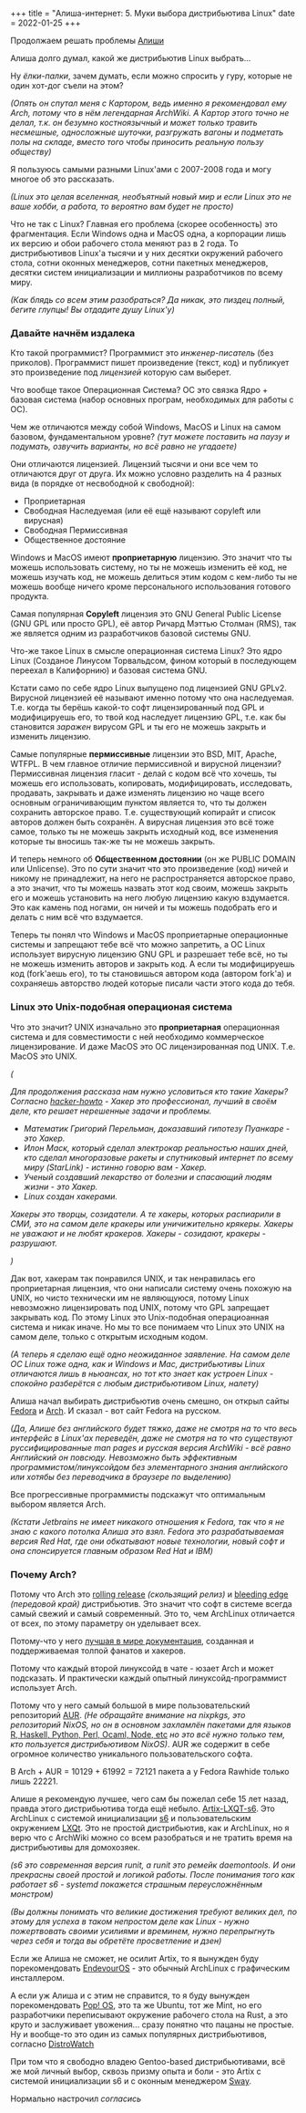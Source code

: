 +++
title = "Алиша-интернет: 5. Муки выбора дистрибьютива Linux"
date = 2022-01-25
+++

Продолжаем решать проблемы [Алиши](https://twitch.tv/ucsm)

Алиша долго думал, какой же дистрибьютив Linux выбрать... 

Ну *ёлки-палки*, зачем думать, если можно спросить у гуру, которые не один хот-дог съели на этом?

*(Опять он спутал меня с Картором, ведь именно я рекомендовал ему Arch, потому что в нём легендарная ArchWiki. А Картор этого точно не делал, т.к. он безумно костноязычный и может только травить несмешные, односложные шуточки, разгружать вагоны и подметать полы на складе, вместо того чтобы приносить реальную пользу обществу)*

Я пользуюсь самыми разными Linux'ами c 2007-2008 года и могу многое об это рассказать.

*(Linux это целая вселенная, необъятный новый мир и если Linux это не ваше хобби, а работа, то вероятно вам будет не просто)*

Что не так с Linux? Главная его проблема (скорее особенность) это фрагментация. Если Windows одна и MacOS одна, а корпорации лишь их версию и обои рабочего стола меняют раз в 2 года. То дистрибьютивов Linux'a тысячи и у них десятки окружений рабочего стола, сотни оконных менеджеров, сотни пакетных менеджеров, десятки систем инициализации и миллионы разработчиков по всему миру. 

*(Как блядь со всем этим разобраться? Да никак, это пиздец полный, бегите глупцы! Вы отдадите душу Linux'у)*

### Давайте начнём издалека

Кто такой программист? Программист это *инженер-писатель* (без приколов). Программист пишет произведение (текст, код) и публикует это произведение под *лицензией* которую сам выберет. 

Что вообще такое Операционная Система? ОС это связка Ядро + базовая система (набор основных програм, необходимых для работы с ОС).

Чем же отличаются между собой Windows, MacOS и Linux на самом базовом, фундаментальном уровне? *(тут можете поставить на паузу и подумать, озвучить варианты, но всё равно не угадаете)*

Они отличаются лицензией. Лицензий тысячи и они все чем то отличаются друг от друга. Их можно условно разделить на 4 разных вида (в порядке от несвободной к свободной):
- Проприетарная
- Свободная Наследуемая (или её ещё называют copyleft или вирусная)
- Свободная Пермиссивная
- Общественное достояние

Windows и MacOS имеют **проприетарную** лицензию. Это значит что ты можешь использовать систему, но ты не можешь изменить её код, не можешь изучать код, не можешь делиться этим кодом с кем-либо ты не можешь вообще ничего кроме персонального использования готового продукта.

Самая популярная **Copyleft** лицензия это GNU General Public License (GNU GPL или просто GPL), её автор Ричард Мэттью Столман (RMS), так же является одним из разработчиков базовой системы GNU. 

Что-же такое Linux в смысле операционная система Linux? Это ядро Linux (Созданое Линусом Торвальдсом, фином который в последующем переехал в Калифорнию) и базовая система GNU. 

Кстати само по себе ядро Linux выпущено под лицензией GNU GPLv2. Вирусной лицензией её называют именно потому что она наследуемая. Т.е. когда ты берёшь какой-то софт лицензированный под GPL и модифицируешь его, то твой код наследует лицензию GPL, т.е. как бы становится *заражен* вирусом GPL и ты его не можешь закрыть и изменить лицензию.

Самые популярные **пермиссивные** лицензии это BSD, MIT, Apache, WTFPL. В чем главное отличие пермиссивной и вирусной лицензии? Пермиссивная лицензия гласит - делай с кодом всё что хочешь, ты можешь его использовать, копировать, модифицировать, исследовать, продавать, закрывать и даже изменять лицензию но чаще всего основным ограничивающим пунктом является то, что ты должен сохранить авторское право. Т.е. существующий копирайт и список авторов должен быть сохранён. А вирусная лицензия это всё тоже самое, только ты не можешь закрыть исходный код, все изменения которые ты вносишь так-же ты не можешь закрыть.

И теперь немного об **Общественном достоянии** (он же PUBLIC DOMAIN или Unlicense). Это по сути значит что это произведение (код) ничей и никому не принадлежит, на него не распространяется авторское право, а это значит, что ты можешь назвать этот код своим, можешь закрыть его и можешь установить на него любую лицензию какую вздумается. Это как камень под ногами, он ничей и ты можешь подобрать его и делать с ним всё что вздумается.

Теперь ты понял что Windows и MacOS проприетарные операционные системы и запрещают тебе всё что можно запретить, а ОС Linux использует вирусную лицензию GNU GPL и разрешает тебе всё, но ты не можешь изменить авторов и закрыть код. А если ты модифицируешь код (fork'аешь его), то ты становишься автором кода (автором fork'a) и сохраняешь авторство людей которые писали части этого кода до тебя.

### Linux это Unix-подобная операционая система
Что это значит? UNIX изначально это **проприетарная** операционная система и для совместимости с ней необходимо коммерческое лицензирование. И даже MacOS это ОС лицензированная под UNIX. Т.е. MacOS это UNIX.

*(*

*Для продолжения рассказа нам нужно условиться кто такие Хакеры? Согласно [hacker-howto](http://www.catb.org/~esr/faqs/hacker-howto.html) - Хакер это профессионал, лучший в своём деле, кто решает нерешенные задачи и проблемы.*

- *Математик Григорий Перельман, доказавший гипотезу Пуанкаре - это Хакер.*
- *Илон Маск, который сделал электрокар реальностью наших дней, кто сделал многоразовые ракеты и спутниковый интернет по всему миру (StarLink) - истинно говорю вам - Хакер.* 
- *Ученый создавший лекарство от болезни и спасающий людям жизни - это Хакер.*
- *Linux создан хакерами.*

*Хакеры это творцы, созидатели. А те хакеры, которых распиарили в СМИ, это на самом деле кракеры или уничижительно крякеры. Хакеры не уважают и не любят кракеров. Хакеры - созидают, кракеры - разрушают.*

*)*

Дак вот, хакерам так понравился UNIX, и так ненравилась его проприетарная лицензия, что они написали систему очень похожую на UNIX, но чисто технически им не являющуюся, потому Linux невозможно лицензировать под UNIX, потому что GPL запрещает закрывать код. По этому Linux это Unix-подобная операциоанная система и никак иначе. Но мы то все понимаем что Linux это UNIX на самом деле, только с открытым исходным кодом.

*(А теперь я сделаю ещё одно неожиданное заявление. На самом деле ОС Linux тоже одна, как и Windows и Mac, дистрибьютивы Linux отличаются лишь в ньюансах, но тот кто знает как устроен Linux - спокойно разберётся с любым дистрибьютивом Linux, налету)*

Алиша начал выбирать дистрибьютив очень смешно, он открыл сайты [Fedora](https://getfedora.org/ru/) и [Arch](https://archlinux.org). И сказал - вот сайт Fedora на русском.

*(Да, Алише без английского будет тяжко, даже не смотря на то что весь интерфейс в Linux'ах переведён, даже не смотря на то что существуют руссифицированные man pages и русская версия ArchWiki - всё равно Английский он повсюду. Невозможно быть эффективным программистом/линуксойдом без элементарного знания английского или хотябы без переводчика в браузере по выделению)*

Все прогрессивные программисты подскажут что оптимальным выбором является Arch.

*(Кстати Jetbrains не имеет никакого отношения к Fedora, так что я не знаю с какого потолка Алиша это взял. Fedora это разрабатываемая версия Red Hat, где они обкатывают новые технологии, новый софт и она спонсируется главным образом Red Hat и IBM)*

### Почему Arch? 

Потому что Arch это [rolling release](https://ru.wikipedia.org/wiki/Rolling_release) *(скользящий релиз)* и [bleeding edge](https://archlinux.org/about/) *(передовой край)* дистрибьютив. Это значит что софт в системе всегда самый свежий и самый современный. Это то, чем ArchLinux отличается от всех, по этому параметру он уделывает всех.

Потому-что у него [лучшая в мире документация](https://wiki.archlinux.org), созданная и поддерживаемая толпой фанатов и хакеров. 

Потому что каждый второй линуксойд в чате - юзает Arch и может подсказать. И практически каждый опытный линуксойд-программист использует Arch.

Потому что у него самый большой в мире пользовательский репозиторий [AUR](https://repology.org/repositories/statistics/total). 
*(Не обращайте внимание на nixpkgs, это репозиторий NixOS, но он в основном захламлён пакетами для языков* [R, Haskell, Python, Perl, Ocaml, Node, etc](https://search.nixos.org/packages?channel=unstable&from=0&size=50&sort=relevance&type=packages&query=*) *но это всё нужно только тем, кто пользуется дистрибьютивом NixOS)*. AUR же содержит в себе огромное количество уникального пользовательского софта. 

В Arch + AUR = 10129 + 61992 = 72121 пакета а у Fedora Rawhide только лишь 22221.

Алише я рекомендую лучшее, чего сам бы пожелал себе 15 лет назад, правда этого дистрибьютива тогда ещё небыло.
[Artix-LXQT-s6](https://artixlinux.org/download.php). Это ArchLinux c системой инициализации [s6](https://www.skarnet.org/software/s6/why.html) и пользовательским окружением [LXQt](https://ru.wikipedia.org/wiki/LXQt). Это не простой дистрибьютив, как и ArchLinux, но я верю что с ArchWiki можно со всем разобраться и не тратить время на дистрибьютивы для домохозяек.

*(s6 это современная версия runit, а runit это ремейк daemontools. И они прекрасны своей простой и логикой работы. После понимания того как работает s6 - systemd покажется страшным переусложнённым монстром)*

*(Вы должны понимать что великие достижения требуют великих дел, по этому для успеха в таком непростом деле как Linux - нужно пожертвовать своими усилиями и времинем, нужно перепрыгнуть через себя и тогда вы обретёте просветление и дзен)*

Если же Алиша не сможет, не осилит Artix, то я вынужден буду порекомендовать [EndevourOS](https://endeavouros.com) - это обычный ArchLinux c графическим инсталлером.

А если уж Алиша и с этим не справится, то я буду вынужден порекомендовать [Pop! OS](https://en.wikipedia.org/wiki/Pop!_OS), это та же Ubuntu, тот же Mint, но его разработчики переписывают окружение рабочего стола на Rust, а это круто и заслуживает увожения... сразу понятно что пацаны не простые. Ну и вообще-то это один из самых популярных дистрибьютивов, согласно [DistroWatch](https://distrowatch.com/?language=RU)

При том что я свободно владею Gentoo-based дистрибьютивами, всё же мой личный выбор, сквозь призму опыта и боли - это Artix с системой инициализации s6 и с оконным менеджером [Sway](https://en.wikipedia.org/wiki/Sway_(window_manager)).

Нормально настрочил *согласись*
